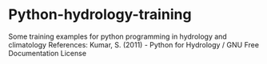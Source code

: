 # Python-hydrology-training
Some training examples for python programming in hydrology and climatology
References:
Kumar, S. (2011) - Python for Hydrology / GNU Free Documentation License
